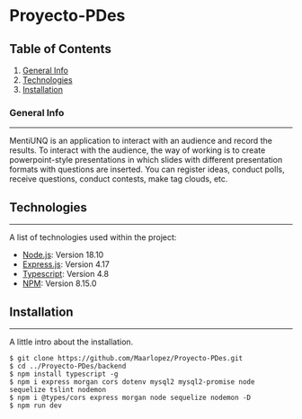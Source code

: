 # Proyecto-PDes

## Table of Contents
1. [General Info](#general-info)
2. [Technologies](#technologies)
3. [Installation](#installation)

### General Info
***
MentiUNQ is an application to interact with an audience and record the results. To interact with the audience, the way of working is to create powerpoint-style presentations in which slides with different presentation formats with questions are inserted. You can register ideas, conduct polls, receive questions, conduct contests, make tag clouds, etc.

## Technologies
***
A list of technologies used within the project:
* [Node.js](https://nodejs.org): Version 18.10
* [Express.js](https://expressjs.com): Version 4.17
* [Typescript](https://www.typescriptlang.org): Version 4.8
* [NPM](https://www.npmjs.com): Version 8.15.0

## Installation
***
A little intro about the installation. 
```
$ git clone https://github.com/Maarlopez/Proyecto-PDes.git
$ cd ../Proyecto-PDes/backend
$ npm install typescript -g
$ npm i express morgan cors dotenv mysql2 mysql2-promise node sequelize tslint nodemon
$ npm i @types/cors express morgan node sequelize nodemon -D
$ npm run dev
```

